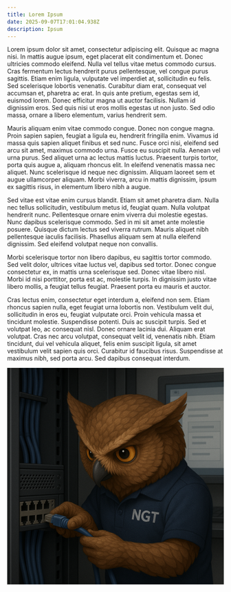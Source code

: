 ```yaml
---
title: Lorem Ipsum
date: 2025-09-07T17:01:04.938Z
description: Ipsum
---
```

Lorem ipsum dolor sit amet, consectetur adipiscing elit. Quisque ac magna nisi. In mattis augue ipsum, eget placerat elit condimentum et. Donec ultricies commodo eleifend. Nulla vel tellus vitae metus commodo cursus. Cras fermentum lectus hendrerit purus pellentesque, vel congue purus sagittis. Etiam enim ligula, vulputate vel imperdiet at, sollicitudin eu felis. Sed scelerisque lobortis venenatis. Curabitur diam erat, consequat vel accumsan et, pharetra ac erat. In quis ante pretium, egestas sem id, euismod lorem. Donec efficitur magna ut auctor facilisis. Nullam id dignissim eros. Sed quis nisi ut eros mollis egestas ut non justo. Sed odio massa, ornare a libero elementum, varius hendrerit sem.

Mauris aliquam enim vitae commodo congue. Donec non congue magna. Proin sapien sapien, feugiat a ligula eu, hendrerit fringilla enim. Vivamus id massa quis sapien aliquet finibus et sed nunc. Fusce orci nisi, eleifend sed arcu sit amet, maximus commodo urna. Fusce eu suscipit nulla. Aenean vel urna purus. Sed aliquet urna ac lectus mattis luctus. Praesent turpis tortor, porta quis augue a, aliquam rhoncus elit. In eleifend venenatis massa nec aliquet. Nunc scelerisque id neque nec dignissim. Aliquam laoreet sem et augue ullamcorper aliquam. Morbi viverra, arcu in mattis dignissim, ipsum ex sagittis risus, in elementum libero nibh a augue.

Sed vitae est vitae enim cursus blandit. Etiam sit amet pharetra diam. Nulla nec tellus sollicitudin, vestibulum metus id, feugiat quam. Nulla volutpat hendrerit nunc. Pellentesque ornare enim viverra dui molestie egestas. Nunc dapibus scelerisque commodo. Sed in mi sit amet ante molestie posuere. Quisque dictum lectus sed viverra rutrum. Mauris aliquet nibh pellentesque iaculis facilisis. Phasellus aliquam sem at nulla eleifend dignissim. Sed eleifend volutpat neque non convallis.

Morbi scelerisque tortor non libero dapibus, eu sagittis tortor commodo. Sed velit dolor, ultrices vitae luctus vel, dapibus sed tortor. Donec congue consectetur ex, in mattis urna scelerisque sed. Donec vitae libero nisl. Morbi id nisi porttitor, porta est ac, molestie turpis. In dignissim justo vitae libero mollis, a feugiat tellus feugiat. Praesent porta eu mauris et auctor.

Cras lectus enim, consectetur eget interdum a, eleifend non sem. Etiam rhoncus sapien nulla, eget feugiat urna lobortis non. Vestibulum velit dui, sollicitudin in eros eu, feugiat vulputate orci. Proin vehicula massa et tincidunt molestie. Suspendisse potenti. Duis ac suscipit turpis. Sed et volutpat leo, ac consequat nisl. Donec ornare lacinia dui. Aliquam erat volutpat. Cras nec arcu volutpat, consequat velit id, venenatis nibh. Etiam tincidunt, dui vel vehicula aliquet, felis enim suscipit ligula, sit amet vestibulum velit sapien quis orci. Curabitur id faucibus risus. Suspendisse at maximus nibh, sed porta arcu. Sed dapibus consequat interdum.

![](/images/ngtitowl.png)
